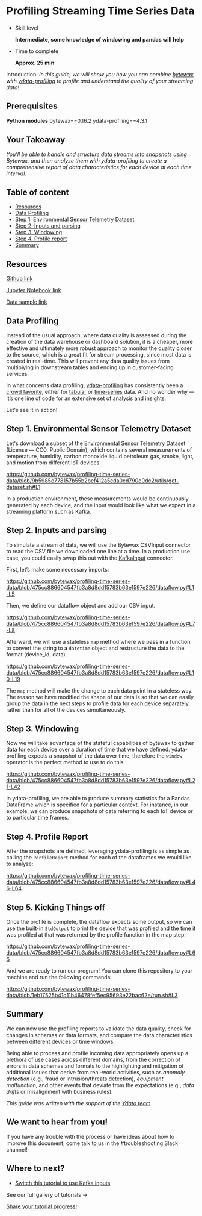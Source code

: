 # Profiling Streaming Time Series Data

- Skill level
    
    **Intermediate, some knowledge of windowing and pandas will help**
    
- Time to complete
    
    **Approx. 25 min**
    

Introduction: *In this guide, we will show you how you can combine [bytewax](https://github.com/bytewax/bytewax) with [ydata-profiling](https://github.com/ydataai/ydata-profiling) to profile and understand the quality of your streaming data!*

## ****Prerequisites****

**Python modules** bytewax==0.16.2 ydata-profiling==4.3.1

## Your Takeaway

*You'll be able to handle and structure data streams into snapshots using Bytewax, and then analyze them with ydata-profiling to create a comprehensive report of data characteristics for each device at each time interval.*

## Table of content

- [Resources](https://github.com/bytewax/profiling-time-series-data/tree/main#resources)
- [Data Profiling](https://github.com/bytewax/profiling-time-series-data/tree/main#data-profiling)
- [Step 1. Environmental Sensor Telemetry Dataset](https://github.com/bytewax/profiling-time-series-data/tree/main#step-1-environmental-sensor-telemetry-dataset)
- [Step 2. Inputs and parsing](https://github.com/bytewax/profiling-time-series-data/tree/main#step-2-inputs-and-parsing)
- [Step 3. Windowing](https://github.com/bytewax/profiling-time-series-data/tree/main#step-3-windowing)
- [Step 4. Profile report](https://github.com/bytewax/profiling-time-series-data/tree/main#step-4-profile-report)
- [Summary](https://github.com/bytewax/profiling-time-series-data/tree/main#summary)

## Resources

[Github link](https://github.com/bytewax/profiling-time-series-data)

[Jupyter Notebook link](https://colab.research.google.com/gist/awmatheson/d30d520f693d1ddc4319ab3bc87eccf2/ydata-profiling-streaming.ipynb)

[Data sample link](https://www.kaggle.com/datasets/garystafford/environmental-sensor-data-132k)

## Data Profiling

Instead of the usual approach, where data quality is assessed during the creation of the data warehouse or dashboard solution, it is a cheaper, more effective and ultimately more robust approach to monitor the quality closer to the source, which is a great fit for stream processing, since most data is created in real-time. This will prevent any data quality issues from multiplying in downstream tables and ending up in customer-facing services.

In what concerns data profiling, [ydata-profiling](https://github.com/ydataai/ydata-profiling) has consistently been a [crowd favorite](https://medium.com/ydata-ai/auditing-data-quality-with-pandas-profiling-b1bf1919f856), either for [tabular](https://ydata-profiling.ydata.ai/docs/master/pages/getting_started/examples.html) or [time-series](https://medium.com/towards-data-science/how-to-do-an-eda-for-time-series-cbb92b3b1913) data. And no wonder why — it’s one line of code for an extensive set of analysis and insights.

Let's see it in action!

## Step 1. Environmental Sensor Telemetry Dataset 

Let's download a subset of the [Environmental Sensor Telemetry Dataset](https://www.kaggle.com/datasets/garystafford/environmental-sensor-data-132k) (License — CC0: Public Domain), which contains several measurements of temperature, humidity, carbon monoxide liquid petroleum gas, smoke, light, and motion from different IoT devices

https://github.com/bytewax/profiling-time-series-data/blob/9b5985e778157b55b2bef412a5cda0cd790d0dc2/utils/get-dataset.sh#L1

In a production environment, these measurements would be continuously generated by each device, and the input would look like what we expect in a streaming platform such as [Kafka](https://bytewax.io/guides/enriching-streaming-data). 

## Step 2. Inputs and parsing

To simulate a stream of data, we will use the Bytewax CSVInput connector to read the CSV file we downloaded one line at a time. In a production use case, you could easily swap this out with the [KafkaInput](https://www.bytewax.io/apidocs/bytewax.connectors/kafka) connector.

First, let’s make some necessary imports:

https://github.com/bytewax/profiling-time-series-data/blob/475cc886604547fb3a8d8dd15783b63e1597e226/dataflow.py#L1-L5

Then, we define our dataflow object and add our CSV input.

https://github.com/bytewax/profiling-time-series-data/blob/475cc886604547fb3a8d8dd15783b63e1597e226/dataflow.py#L7-L8

Afterward, we will use a stateless `map` method where we pass in a function to convert the string to a `datetime` object and restructure the data to the format (device_id, data).

https://github.com/bytewax/profiling-time-series-data/blob/475cc886604547fb3a8d8dd15783b63e1597e226/dataflow.py#L10-L19

The `map` method will make the change to each data point in a stateless way. The reason we have modified the shape of our data is so that we can easily group the data in the next steps to profile data for each device separately rather than for all of the devices simultaneously.


## Step 3. Windowing
Now we will take advantage of the stateful capabilities of bytewax to gather data for each device over a duration of time that we have defined. ydata-profiling expects a snapshot of the data over time, therefore the `window` operator is the perfect method to use to do this.

https://github.com/bytewax/profiling-time-series-data/blob/475cc886604547fb3a8d8dd15783b63e1597e226/dataflow.py#L21-L42

In ydata-profiling, we are able to produce summary statistics for a Pandas DataFrame which is specified for a particular context. For instance, in our example, we can produce snapshots of data referring to each IoT device or to particular time frames.


## Step 4. Profile Report

After the snapshots are defined, leveraging ydata-profiling is as simple as calling the `PorfileReport` method for each of the dataframes we would like to analyze:

https://github.com/bytewax/profiling-time-series-data/blob/475cc886604547fb3a8d8dd15783b63e1597e226/dataflow.py#L46-L64

## Step 5. Kicking Things off
Once the profile is complete, the dataflow expects some output, so we can use the built-in `StdOutput` to print the device that was profiled and the time it was profiled at that was returned by the profile function in the map step:

https://github.com/bytewax/profiling-time-series-data/blob/475cc886604547fb3a8d8dd15783b63e1597e226/dataflow.py#L66

And we are ready to run our program! You can clone this repository to your machine and run the following commands:

https://github.com/bytewax/profiling-time-series-data/blob/1eb17525b41d11b46478fef5ec95693e22bac62e/run.sh#L3

## Summary

We can now use the profiling reports to validate the data quality, check for changes in schemas or data formats, and compare the data characteristics between different devices or time windows.

Being able to process and profile incoming data appropriately opens up a plethora of use cases across different domains, from the correction of errors in data schemas and formats to the highlighting and mitigation of additional issues that derive from real-world activities, such as *anomaly detection* (e.g., fraud or intrusion/threats detection), *equipment malfunction*, and other events that deviate from the expectations (e.g., *data drifts* or misalignment with business rules).

_This guide was written with the support of the [Ydata team](https://ydata.ai/)_

## We want to hear from you!

If you have any trouble with the process or have ideas about how to improve this document, come talk to us in the #troubleshooting Slack channel!

## Where to next?

- [Switch this tutorial to use Kafka inputs](https://bytewax.io/guides/enriching-streaming-data)

See our full gallery of tutorials →

[Share your tutorial progress!](https://twitter.com/intent/tweet?text=I%27m%20mastering%20data%20streaming%20with%20%40bytewax!%20&url=https://bytewax.io/tutorials/&hashtags=Bytewax,Tutorials)
